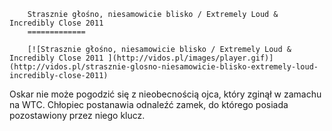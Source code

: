
        Strasznie głośno, niesamowicie blisko / Extremely Loud & Incredibly Close 2011 
        =============
        
        [![Strasznie głośno, niesamowicie blisko / Extremely Loud & Incredibly Close 2011 ](http://vidos.pl/images/player.gif)](http://vidos.pl/strasznie-glosno-niesamowicie-blisko-extremely-loud-incredibly-close-2011)
        
        
 Oskar nie może pogodzić się z nieobecnością ojca, który zginął w zamachu na WTC. Chłopiec postanawia odnaleźć zamek, do którego posiada pozostawiony przez niego klucz.
    